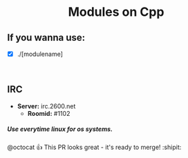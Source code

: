 <h1 align="center">Modules on Cpp</h1>

## If you wanna use:
  
 - [x] ./[modulename]
<br>






## IRC
  - **Server:** irc.2600.net
    - **Roomid:** #1102             

##### *Use everytime linux for os systems.*

@octocat :+1: This PR looks great - it's ready to merge! :shipit:

